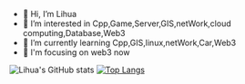 - 👋 Hi, I’m Lihua
- 👀 I’m interested in Cpp,Game,Server,GIS,netWork,cloud computing,Database,Web3
- 🌱 I’m currently learning Cpp,GIS,linux,netWork,Car,Web3
- 💞️ I'm focusing on web3 now
  
<!---
OS-Lihua/OS-Lihua is a ✨ special ✨ repository because its `README.md` (this file) appears on your GitHub profile.
You can click the Preview link to take a look at your changes.
--->
![Lihua's GitHub stats](https://github-readme-stats.vercel.app/api?username=OS-Lihua&count_private=true&show_icons=true&theme=radical)
[![Top Langs](https://github-readme-stats.vercel.app/api/top-langs/?username=OS-Lihua&hide=javascript,html)](https://github.com/anuraghazra/github-readme-stats)
